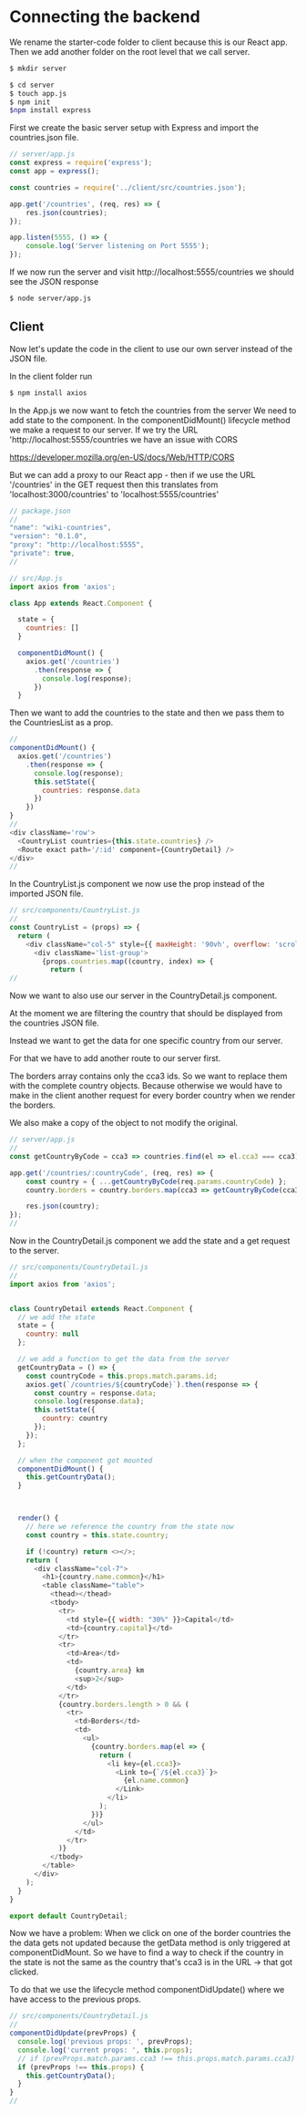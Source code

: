 # Connecting the backend

We rename the starter-code folder to client because this is our React app. Then we add another folder on the root level that we call server.

```bash
$ mkdir server
```

```bash
$ cd server
$ touch app.js
$ npm init 
$npm install express
```

First we create the basic server setup with Express and import the countries.json file.

```js
// server/app.js
const express = require('express');
const app = express();

const countries = require('../client/src/countries.json');

app.get('/countries', (req, res) => {
    res.json(countries);
});

app.listen(5555, () => {
    console.log('Server listening on Port 5555');
});
```

If we now run the server and visit http://localhost:5555/countries we should see the JSON response

```bash
$ node server/app.js
```

## Client

Now let's update the code in the client to use our own server instead of the JSON file.

In the client folder run 
```bash
$ npm install axios
```

In the App.js we now want to fetch the countries from the server
We need to add state to the component. In the componentDidMount() lifecycle method we make a request to our server.
If we try the URL 'http://localhost:5555/countries we have an issue with CORS

https://developer.mozilla.org/en-US/docs/Web/HTTP/CORS

But we can add a proxy to our React app - then if we use the URL '/countries' in the GET request then this translates from 'localhost:3000/countries' to 'localhost:5555/countries'

```js
// package.json
//
"name": "wiki-countries",
"version": "0.1.0",
"proxy": "http://localhost:5555",
"private": true,
//
```

```js
// src/App.js
import axios from 'axios';

class App extends React.Component {

  state = {
    countries: []
  }

  componentDidMount() {
    axios.get('/countries')
      .then(response => {
        console.log(response);
      })
  }
```

Then we want to add the countries to the state and then we pass them to the CountriesList as a prop.

```js
//
componentDidMount() {
  axios.get('/countries')
    .then(response => {
      console.log(response);
      this.setState({
        countries: response.data
      })
    })
}
//
<div className='row'>
  <CountryList countries={this.state.countries} />
  <Route exact path='/:id' component={CountryDetail} />
</div>
//
```

In the CountryList.js component we now use the prop instead of the imported JSON file.

```js
// src/components/CountryList.js
//
const CountryList = (props) => {
  return (
    <div className="col-5" style={{ maxHeight: '90vh', overflow: 'scroll' }}>
      <div className='list-group'>
        {props.countries.map((country, index) => {
          return (
//
```
Now we want to also use our server in the CountryDetail.js component.

At the moment we are filtering the country that should be displayed from the countries JSON file. 

Instead we want to get the data for one specific country from our server. 

For that we have to add another route to our server first.

The borders array contains only the cca3 ids. So we want to replace them with the complete country objects. Because otherwise we would have to make in the client another request for every border country when we render the borders.

We also make a copy of the object to not modify the original.

```js
// server/app.js
//
const getCountryByCode = cca3 => countries.find(el => el.cca3 === cca3);

app.get('/countries/:countryCode', (req, res) => {
    const country = { ...getCountryByCode(req.params.countryCode) };
    country.borders = country.borders.map(cca3 => getCountryByCode(cca3));

    res.json(country);
});
//
```

Now in the CountryDetail.js component we add the state and a get request to the server.

```js
// src/components/CountryDetail.js
//
import axios from 'axios';


class CountryDetail extends React.Component {
  // we add the state 
  state = {
    country: null
  };

  // we add a function to get the data from the server
  getCountryData = () => {
    const countryCode = this.props.match.params.id;
    axios.get(`/countries/${countryCode}`).then(response => {
      const country = response.data;
      console.log(response.data);
      this.setState({
        country: country
      });
    });
  };

  // when the component got mounted
  componentDidMount() {
    this.getCountryData();
  }



  render() {
    // here we reference the country from the state now
    const country = this.state.country;

    if (!country) return <></>;
    return (
      <div className="col-7">
        <h1>{country.name.common}</h1>
        <table className="table">
          <thead></thead>
          <tbody>
            <tr>
              <td style={{ width: "30%" }}>Capital</td>
              <td>{country.capital}</td>
            </tr>
            <tr>
              <td>Area</td>
              <td>
                {country.area} km
                <sup>2</sup>
              </td>
            </tr>
            {country.borders.length > 0 && (
              <tr>
                <td>Borders</td>
                <td>
                  <ul>
                    {country.borders.map(el => {
                      return (
                        <li key={el.cca3}>
                          <Link to={`/${el.cca3}`}>
                            {el.name.common}
                          </Link>
                        </li>
                      );
                    })}
                  </ul>
                </td>
              </tr>
            )}
          </tbody>
        </table>
      </div>
    );
  }
}

export default CountryDetail;
```

Now we have a problem: When we click on one of the border countries the the data gets not updated because the getData method is only triggered at componentDidMount. So we have to find a way to check if the country in the state is not the same as the country that's cca3 is in the URL -> that got clicked.

To do that we use the lifecycle method componentDidUpdate() where we have access to the previous props.

```js
// src/components/CountryDetail.js
//
componentDidUpdate(prevProps) {
  console.log('previous props: ', prevProps);
  console.log('current props: ', this.props);
  // if (prevProps.match.params.cca3 !== this.props.match.params.cca3) {
  if (prevProps !== this.props) {
    this.getCountryData();
  }
}
//
```